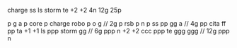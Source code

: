 charge ss ls storm te +2 +2 4n 12g 25p

p g a
p core
p charge robo
p o g // 2g
p rsb
p n
p ss
pp gg a // 4g
pp cita ff
pp ta +1 +1 ls
ppp storm gg // 6g
ppp n +2 +2 ccc 
ppp te ggg ggg // 12g
ppp n
